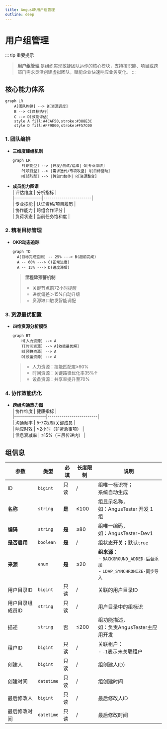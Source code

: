 ```yaml
---
title: AngusGM用户组管理
outline: deep
---
```


# 用户组管理

::: tip 重要提示
> **用户组管理** 是组织实现敏捷团队运作的核心模块，支持按职能、项目或跨部门需求灵活创建虚拟团队，赋能企业快速响应业务变化。
:::

## 核心能力体系

```mermaid  
graph LR
    A[团队构建] --> B[资源调度]  
    B --> C[目标执行]  
    C --> D[效能评估]  
    style A fill:#4CAF50,stroke:#388E3C  
    style D fill:#FF9800,stroke:#F57C00  
```  

### 1. 团队编排
- **三维度建组机制**
  ```mermaid  
  graph LR  
      F[职能型] --> |开发/测试/运维| G[专业深耕]  
      P[项目型] --> |需求迭代/专项攻坚| Q[目标驱动]  
      M[矩阵型] --> |跨部门协作| R[资源整合]  
  ```  

- **成员能力图谱**  
  | 评估维度     | 分析指标               |  
  |--------------|------------------------|  
  | 专业技能     | 认证资格/项目履历      |  
  | 协作能力     | 跨组合作评分           |  
  | 负荷状态     | 当前任务饱和度         |

### 2. 精准目标管理
- **OKR动态追踪**
  ```mermaid
  graph TD
    A[目标完成监测] -- 25% ---> B(超前完成)
    A -- 60% ---> C(正常进度)
    A -- 15% ---> D(进度滞后)
   ```
  > **里程碑预警机制**
  > - 关键节点前72小时提醒
  > - 进度偏差＞15%自动升级
  > - 资源缺口触发智能调配

### 3. 资源最优配置
- **四维资源分析模型**
  ```mermaid  
  graph BT  
      H[人力资源] --> A  
      T[时间资源] --> A[效能最优解]  
      B[预算资源] --> A  
      D[设备资源] --> A  
  ```  
  > - 人力资源：技能匹配度≥90%
  > - 时间资源：关键路径优化率35%↑
  > - 设备资源：共享率提升至70%

### 4. 协作效能优化
- **跨组沟通热力图**  
  | 协作维度       | 健康指标                |  
  |----------------|-------------------------|  
  | 沟通频率       | 5-7次/周/关键成员       |  
  | 响应时效       | ≤2小时（非紧急事项）    |  
  | 信息衰减率     | ≤15%（三层传递内）     |


## 组信息

| 参数                | 类型         | 必填 | 长度限制 | 说明                                                                     |
|---------------------|--------------|------|----------|------------------------------------------------------------------------|
| ID               | `bigint`     | 只读 | /        | 组唯一标识符；<br/>系统自动生成                                                     |
| **名称**            | `string`     | **是** | ≤100     | 组显示名称，<br/>如：AngusTester 开发 1 组                                             |
| **编码**            | `string`     | **是** | ≤80      | 组唯一编码，<br/>如：AngusTester-Dev1                                               |
| **是否启用**         | `boolean`    | **是** | /        | 组状态开关；默认`true`                                                         |
| **来源**            | `enum`       | **是** | ≤20      | **组来源**：<br/>- `BACKGROUND_ADDED-后台添加`<br/>- `LDAP_SYNCHRONIZE-同步导入` |
| 用户目录ID           | `bigint`     | 只读 | /        | 关联的用户目录ID                                                              |
| 用户目录组成员ID     | `string`     | 只读 | /        | 用户目录中的组标识                                                              |
| 描述                | `string`     | 否   | ≤200     | 组功能描述，<br/>如：负责AngusTester主应用开发                                             |
| 租户ID              | `bigint`     | 只读 | /        | 关联租户：<br/>- `-1`表示未关联租户                                            |
| 创建人              | `bigint`     | 只读 | /        | 组创建人ID）                                                                |
| 创建时间             | `datetime`   | 只读 | /        | 组创建时间                                                                  |
| 最后修改人           | `bigint`     | 只读 | /        | 最后修改人ID                                                                |
| 最后修改时间         | `datetime`   | 只读 | /        | 最后修改时间                                                                 |

